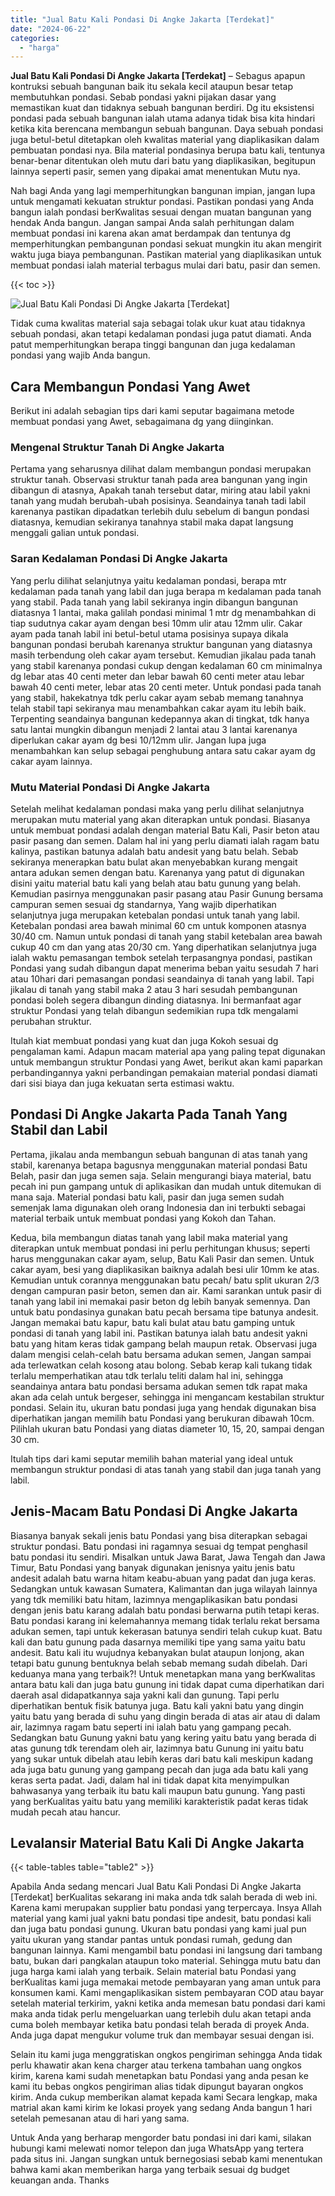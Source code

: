 ```yaml
---
title: "Jual Batu Kali Pondasi Di Angke Jakarta [Terdekat]"
date: "2024-06-22"
categories: 
  - "harga"
---
```


**Jual Batu Kali Pondasi Di Angke Jakarta \[Terdekat\]** – Sebagus apapun kontruksi sebuah bangunan baik itu sekala kecil ataupun besar tetap membutuhkan pondasi. Sebab pondasi yakni pijakan dasar yang memastikan kuat dan tidaknya sebuah bangunan berdiri. Dg itu eksistensi pondasi pada sebuah bangunan ialah utama adanya tidak bisa kita hindari ketika kita berencana membangun sebuah bangunan. Daya sebuah pondasi juga betul-betul ditetapkan oleh kwalitas material yang diaplikasikan dalam pembuatan pondasi nya. Bila material pondasinya berupa batu kali, tentunya benar-benar ditentukan oleh mutu dari batu yang diaplikasikan, begitupun lainnya seperti pasir, semen yang dipakai amat menentukan Mutu nya.

Nah bagi Anda yang lagi memperhitungkan bangunan impian, jangan lupa untuk mengamati kekuatan struktur pondasi. Pastikan pondasi yang Anda bangun ialah pondasi berKwalitas sesuai dengan muatan bangunan yang hendak Anda bangun. Jangan sampai Anda salah perhitungan dalam membuat pondasi ini karena akan amat berdampak dan tentunya dg memperhitungkan pembangunan pondasi sekuat mungkin itu akan mengirit waktu juga biaya pembangunan. Pastikan material yang diaplikasikan untuk membuat pondasi ialah material terbagus mulai dari batu, pasir dan semen.

{{< toc >}}

![Jual Batu Kali Pondasi Di Angke Jakarta [Terdekat]](/images/jual-batu-kali-17.png)

Tidak cuma kwalitas material saja sebagai tolak ukur kuat atau tidaknya sebuah pondasi, akan tetapi kedalaman pondasi juga patut diamati. Anda patut memperhitungkan berapa tinggi bangunan dan juga kedalaman pondasi yang wajib Anda bangun.

## Cara Membangun Pondasi Yang Awet

Berikut ini adalah sebagian tips dari kami seputar bagaimana metode membuat pondasi yang Awet, sebagaimana dg yang diinginkan.

### Mengenal Struktur Tanah Di Angke Jakarta

Pertama yang seharusnya dilihat dalam membangun pondasi merupakan struktur tanah. Observasi struktur tanah pada area bangunan yang ingin dibangun di atasnya, Apakah tanah tersebut datar, miring atau labil yakni tanah yang mudah berubah-ubah posisinya. Seandainya tanah tadi labil karenanya pastikan dipadatkan terlebih dulu sebelum di bangun pondasi diatasnya, kemudian sekiranya tanahnya stabil maka dapat langsung menggali galian untuk pondasi.

### Saran Kedalaman Pondasi Di Angke Jakarta

Yang perlu dilihat selanjutnya yaitu kedalaman pondasi, berapa mtr kedalaman pada tanah yang labil dan juga berapa m kedalaman pada tanah yang stabil. Pada tanah yang labil sekiranya ingin dibangun bangunan diatasnya 1 lantai, maka galilah pondasi minimal 1 mtr dg menambahkan di tiap sudutnya cakar ayam dengan besi 10mm ulir atau 12mm ulir. Cakar ayam pada tanah labil ini betul-betul utama posisinya supaya dikala bangunan pondasi berubah karenanya struktur bangunan yang diatasnya masih terbendung oleh cakar ayam tersebut. Kemudian jikalau pada tanah yang stabil karenanya pondasi cukup dengan kedalaman 60 cm minimalnya dg lebar atas 40 centi meter dan lebar bawah 60 centi meter atau lebar bawah 40 centi meter, lebar atas 20 centi meter. Untuk pondasi pada tanah yang stabil, hakekatnya tdk perlu cakar ayam sebab memang tanahnya telah stabil tapi sekiranya mau menambahkan cakar ayam itu lebih baik. Terpenting seandainya bangunan kedepannya akan di tingkat, tdk hanya satu lantai mungkin dibangun menjadi 2 lantai atau 3 lantai karenanya diperlukan cakar ayam dg besi 10/12mm ulir. Jangan lupa juga menambahkan kan selup sebagai penghubung antara satu cakar ayam dg cakar ayam lainnya.

### Mutu Material Pondasi Di Angke Jakarta

Setelah melihat kedalaman pondasi maka yang perlu dilihat selanjutnya merupakan mutu material yang akan diterapkan untuk pondasi. Biasanya untuk membuat pondasi adalah dengan material Batu Kali, Pasir beton atau pasir pasang dan semen. Dalam hal ini yang perlu diamati ialah ragam batu kalinya, pastikan batunya adalah batu andesit yang batu belah. Sebab sekiranya menerapkan batu bulat akan menyebabkan kurang mengait antara adukan semen dengan batu. Karenanya yang patut di digunakan disini yaitu material batu kali yang belah atau batu gunung yang belah. Kemudian pasirnya menggunakan pasir pasang atau Pasir Gunung bersama campuran semen sesuai dg standarnya, Yang wajib diperhatikan selanjutnya juga merupakan ketebalan pondasi untuk tanah yang labil. Ketebalan pondasi area bawah minimal 60 cm untuk komponen atasnya 30/40 cm. Namun untuk pondasi di tanah yang stabil ketebalan area bawah cukup 40 cm dan yang atas 20/30 cm. Yang diperhatikan selanjutnya juga ialah waktu pemasangan tembok setelah terpasangnya pondasi, pastikan Pondasi yang sudah dibangun dapat menerima beban yaitu sesudah 7 hari atau 10hari dari pemasangan pondasi seandainya di tanah yang labil. Tapi jikalau di tanah yang stabil maka 2 atau 3 hari sesudah pembangunan pondasi boleh segera dibangun dinding diatasnya. Ini bermanfaat agar struktur Pondasi yang telah dibangun sedemikian rupa tdk mengalami perubahan struktur.

Itulah kiat membuat pondasi yang kuat dan juga Kokoh sesuai dg pengalaman kami. Adapun macam material apa yang paling tepat digunakan untuk membangun struktur Pondasi yang Awet, berikut akan kami paparkan perbandingannya yakni perbandingan pemakaian material pondasi diamati dari sisi biaya dan juga kekuatan serta estimasi waktu.

## Pondasi Di Angke Jakarta Pada Tanah Yang Stabil dan Labil

Pertama, jikalau anda membangun sebuah bangunan di atas tanah yang stabil, karenanya betapa bagusnya menggunakan material pondasi Batu Belah, pasir dan juga semen saja. Selain mengurangi biaya material, batu pecah ini pun gampang untuk di aplikasikan dan mudah untuk ditemukan di mana saja. Material pondasi batu kali, pasir dan juga semen sudah semenjak lama digunakan oleh orang Indonesia dan ini terbukti sebagai material terbaik untuk membuat pondasi yang Kokoh dan Tahan.

Kedua, bila membangun diatas tanah yang labil maka material yang diterapkan untuk membuat pondasi ini perlu perhitungan khusus; seperti harus menggunakan cakar ayam, selup, Batu Kali Pasir dan semen. Untuk cakar ayam, besi yang diaplikasikan baiknya adalah besi ulir 10mm ke atas. Kemudian untuk corannya menggunakan batu pecah/ batu split ukuran 2/3 dengan campuran pasir beton, semen dan air. Kami sarankan untuk pasir di tanah yang labil ini memakai pasir beton dg lebih banyak semennya. Dan untuk batu pondasinya gunakan batu pecah bersama tipe batunya andesit. Jangan memakai batu kapur, batu kali bulat atau batu gamping untuk pondasi di tanah yang labil ini. Pastikan batunya ialah batu andesit yakni batu yang hitam keras tidak gampang belah maupun retak. Observasi juga dalam mengisi celah-celah batu bersama adukan semen, Jangan sampai ada terlewatkan celah kosong atau bolong. Sebab kerap kali tukang tidak terlalu memperhatikan atau tdk terlalu teliti dalam hal ini, sehingga seandainya antara batu pondasi bersama adukan semen tdk rapat maka akan ada celah untuk bergeser, sehingga ini mengancam kestabilan struktur pondasi. Selain itu, ukuran batu pondasi juga yang hendak digunakan bisa diperhatikan jangan memilih batu Pondasi yang berukuran dibawah 10cm. Pilihlah ukuran batu Pondasi yang diatas diameter 10, 15, 20, sampai dengan 30 cm.

Itulah tips dari kami seputar memilih bahan material yang ideal untuk membangun struktur pondasi di atas tanah yang stabil dan juga tanah yang labil.

## Jenis-Macam Batu Pondasi Di Angke Jakarta

Biasanya banyak sekali jenis batu Pondasi yang bisa diterapkan sebagai struktur pondasi. Batu pondasi ini ragamnya sesuai dg tempat penghasil batu pondasi itu sendiri. Misalkan untuk Jawa Barat, Jawa Tengah dan Jawa Timur, Batu Pondasi yang banyak digunakan jenisnya yaitu jenis batu andesit adalah batu warna hitam keabu-abuan yang padat dan juga keras. Sedangkan untuk kawasan Sumatera, Kalimantan dan juga wilayah lainnya yang tdk memiliki batu hitam, lazimnya mengaplikasikan batu pondasi dengan jenis batu karang adalah batu pondasi berwarna putih tetapi keras. Batu pondasi karang ini kelemahannya memang tidak terlalu rekat bersama adukan semen, tapi untuk kekerasan batunya sendiri telah cukup kuat. Batu kali dan batu gunung pada dasarnya memiliki tipe yang sama yaitu batu andesit. Batu kali itu wujudnya kebanyakan bulat ataupun lonjong, akan tetapi batu gunung bentuknya belah sebab memang sudah dibelah. Dari keduanya mana yang terbaik?! Untuk menetapkan mana yang berKwalitas antara batu kali dan juga batu gunung ini tidak dapat cuma diperhatikan dari daerah asal didapatkannya saja yakni kali dan gunung. Tapi perlu diperhatikan bentuk fisik batunya juga. Batu kali yakni batu yang dingin yaitu batu yang berada di suhu yang dingin berada di atas air atau di dalam air, lazimnya ragam batu seperti ini ialah batu yang gampang pecah. Sedangkan batu Gunung yakni batu yang kering yaitu batu yang berada di atas gunung tdk terendam oleh air, lazimnya batu Gunung ini yaitu batu yang sukar untuk dibelah atau lebih keras dari batu kali meskipun kadang ada juga batu gunung yang gampang pecah dan juga ada batu kali yang keras serta padat. Jadi, dalam hal ini tidak dapat kita menyimpulkan bahwasanya yang terbaik itu batu kali maupun batu gunung. Yang pasti yang berKualitas yaitu batu yang memiliki karakteristik padat keras tidak mudah pecah atau hancur.

## Levalansir Material Batu Kali Di Angke Jakarta

{{< table-tables table="table2" >}}

Apabila Anda sedang mencari Jual Batu Kali Pondasi Di Angke Jakarta \[Terdekat\] berKualitas sekarang ini maka anda tdk salah berada di web ini. Karena kami merupakan supplier batu pondasi yang terpercaya. Insya Allah material yang kami jual yakni batu pondasi tipe andesit, batu pondasi kali dan juga batu pondasi gunung. Ukuran batu pondasi yang kami jual pun yaitu ukuran yang standar pantas untuk pondasi rumah, gedung dan bangunan lainnya. Kami mengambil batu pondasi ini langsung dari tambang batu, bukan dari pangkalan ataupun toko material. Sehingga mutu batu dan juga harga kami ialah yang terbaik. Selain material batu Pondasi yang berKualitas kami juga memakai metode pembayaran yang aman untuk para konsumen kami. Kami mengaplikasikan sistem pembayaran COD atau bayar setelah material terkirim, yakni ketika anda memesan batu pondasi dari kami maka anda tidak perlu mengeluarkan uang terlebih dulu akan tetapi anda cuma boleh membayar ketika batu pondasi telah berada di proyek Anda. Anda juga dapat mengukur volume truk dan membayar sesuai dengan isi.

Selain itu kami juga menggratiskan ongkos pengiriman sehingga Anda tidak perlu khawatir akan kena charger atau terkena tambahan uang ongkos kirim, karena kami sudah menetapkan batu Pondasi yang anda pesan ke kami itu bebas ongkos pengiriman alias tidak dipungut bayaran ongkos kirim. Anda cukup memberikan alamat kepada kami Secara lengkap, maka matrial akan kami kirim ke lokasi proyek yang sedang Anda bangun 1 hari setelah pemesanan atau di hari yang sama.

Untuk Anda yang berharap mengorder batu pondasi ini dari kami, silakan hubungi kami melewati nomor telepon dan juga WhatsApp yang tertera pada situs ini. Jangan sungkan untuk bernegosiasi sebab kami menentukan bahwa kami akan memberikan harga yang terbaik sesuai dg budget keuangan anda. Thanks
